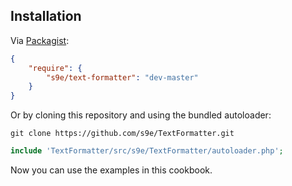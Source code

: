 ## Installation

Via [Packagist](https://packagist.org/):
```json
{   
    "require": {
        "s9e/text-formatter": "dev-master"
    }
}
```

Or by cloning this repository and using the bundled autoloader:
```
git clone https://github.com/s9e/TextFormatter.git
```
```php
include 'TextFormatter/src/s9e/TextFormatter/autoloader.php';
```

Now you can use the examples in this cookbook.